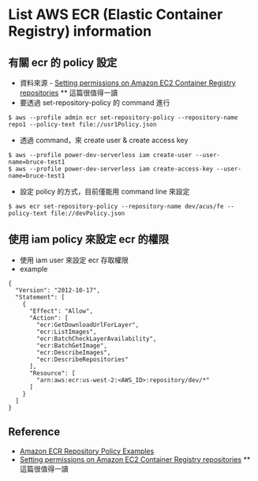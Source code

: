 # List AWS ECR (Elastic Container Registry) information

## 有關 ecr 的 policy 設定
  * 資料來源 - [Setting permissions on Amazon EC2 Container Registry repositories](http://blog.shippable.com/setting-permissions-on-aws-ec2-ecr-repositories) ** 這篇很值得一讀 
  * 要透過 set-repository-policy 的 command 進行
```
$ aws --profile admin ecr set-repository-policy --repository-name repo1 --policy-text file://usr1Policy.json
```
  * 透過 command，來 create user & create access key
```
$ aws --profile power-dev-serverless iam create-user --user-name=bruce-test1
$ aws --profile power-dev-serverless iam create-access-key --user-name=bruce-test1
```
  * 設定 policy 的方式，目前僅能用 command line 來設定  
```
$ aws ecr set-repository-policy --repository-name dev/acus/fe --policy-text file://devPolicy.json
```

## 使用 iam policy 來設定 ecr 的權限
  * 使用 iam user 來設定 ecr 存取權限
  * example
```
{
  "Version": "2012-10-17",
  "Statement": [
    {
      "Effect": "Allow",
      "Action": [
        "ecr:GetDownloadUrlForLayer",
        "ecr:ListImages",
        "ecr:BatchCheckLayerAvailability",
        "ecr:BatchGetImage",
        "ecr:DescribeImages",
        "ecr:DescribeRepositories"
      ],
      "Resource": [
        "arn:aws:ecr:us-west-2:<AWS_ID>:repository/dev/*"
      ]
    }
  ]
}
```
## Reference
  * [Amazon ECR Repository Policy Examples](https://docs.aws.amazon.com/AmazonECR/latest/userguide/RepositoryPolicyExamples.html)
  * [Setting permissions on Amazon EC2 Container Registry repositories](http://blog.shippable.com/setting-permissions-on-aws-ec2-ecr-repositories) ** 這篇很值得一讀 
